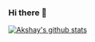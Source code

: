 ### Hi there 👋

<!--
**akshaygautamfareye/akshaygautamfareye** is a ✨ _special_ ✨ repository because its `README.md` (this file) appears on your GitHub profile.

Here are some ideas to get you started:

- 🔭 I’m currently working on ...
- 🌱 I’m currently learning ...
- 👯 I’m looking to collaborate on ...
- 🤔 I’m looking for help with ...
- 💬 Ask me about ...
- 📫 How to reach me: ...
- 😄 Pronouns: ...
- ⚡ Fun fact: ...
-->
[![Akshay's github stats](https://github-readme-stats.vercel.app/api?username=akshaygautamfareye&count_private=true&show_icons=true&theme=cobalt&include_all_commits=true)](https://github.com/akshaygautamfareye)
